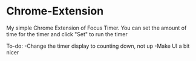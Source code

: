 # Chrome-Extension
My simple Chrome Extension of Focus Timer.
You can set the amount of time for the timer and click "Set" to run the timer

To-do:
-Change the timer display to counting down, not up
-Make UI a bit nicer
